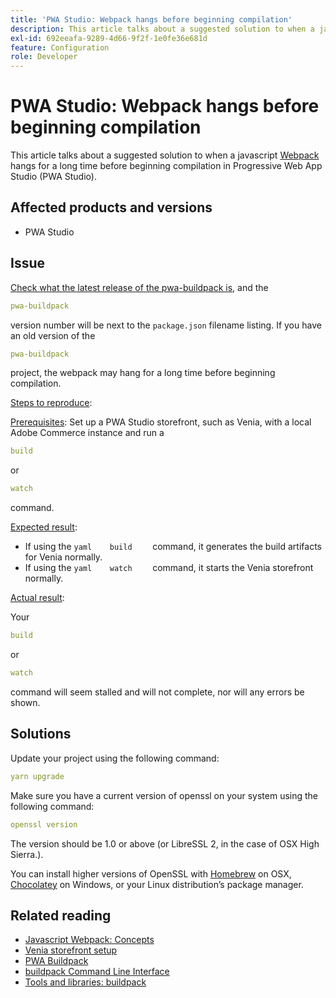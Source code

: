```yaml
---
title: 'PWA Studio: Webpack hangs before beginning compilation'
description: This article talks about a suggested solution to when a javascript [Webpack](https://magento.github.io/pwa-studio/technologies/tools-libraries/#webpack) hangs for a long time before beginning compilation in Progressive Web App Studio (PWA Studio).
exl-id: 692eeafa-9289-4d66-9f2f-1e0fe36e681d
feature: Configuration
role: Developer
---
```

# PWA Studio: Webpack hangs before beginning compilation

This article talks about a suggested solution to when a javascript [Webpack](https://magento.github.io/pwa-studio/technologies/tools-libraries/#webpack) hangs for a long time before beginning compilation in Progressive Web App Studio (PWA Studio).

## Affected products and versions

* PWA Studio

## Issue

[Check what the latest release of the pwa-buildpack is](https://github.com/magento/pwa-studio/tree/master/packages/pwa-buildpack), and the

```yaml
pwa-buildpack
```

version number will be next to the `package.json` filename listing. If you have an old version of the

```yaml
pwa-buildpack
```

project, the webpack may hang for a long time before beginning compilation.

<u>Steps to reproduce</u>:

<u>Prerequisites</u>: Set up a PWA Studio storefront, such as Venia, with a local Adobe Commerce instance and run a

```yaml
build
```

or

```yaml
watch
```

command.

<u>Expected result</u>:

* If using the    ```yaml    build    ```    command, it generates the build artifacts for Venia normally.
* If using the    ```yaml    watch    ```    command, it starts the Venia storefront normally.

<u>Actual result</u>:

Your

```yaml
build
```

or

```yaml
watch
```

command will seem stalled and will not complete, nor will any errors be shown.

## Solutions

Update your project using the following command:

```yaml
yarn upgrade
```

Make sure you have a current version of openssl on your system using the following command:

```yaml
openssl version
```

The version should be 1.0 or above (or LibreSSL 2, in the case of OSX High Sierra.).

You can install higher versions of OpenSSL with [Homebrew](https://brew.sh/) on OSX, [Chocolatey](https://chocolatey.org/) on Windows, or your Linux distribution’s package manager.

## Related reading

* [Javascript Webpack: Concepts](https://webpack.js.org/concepts/)
* [Venia storefront setup](https://magento.github.io/pwa-studio/venia-pwa-concept/setup/)
* [PWA Buildpack](https://magento.github.io/pwa-studio/pwa-buildpack/)
* [buildpack Command Line Interface](https://magento.github.io/pwa-studio/pwa-buildpack/reference/buildpack-cli/)
* [Tools and libraries: buildpack](https://magento.github.io/pwa-studio/technologies/tools-libraries/#webpack)
